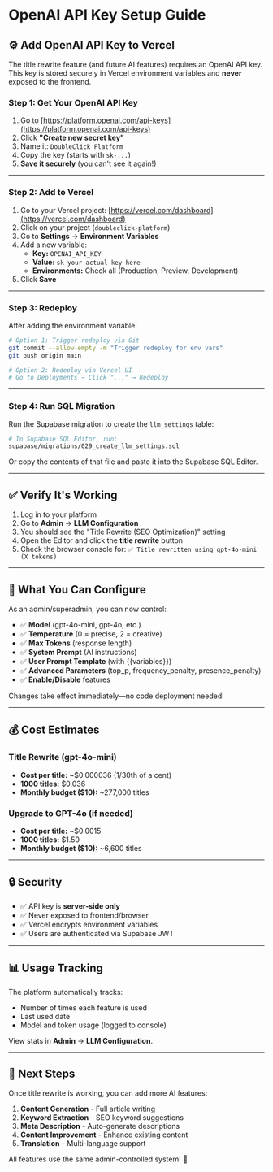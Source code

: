 # OpenAI API Key Setup Guide

## ⚙️ **Add OpenAI API Key to Vercel**

The title rewrite feature (and future AI features) requires an OpenAI API key. This key is stored securely in Vercel environment variables and **never** exposed to the frontend.

### **Step 1: Get Your OpenAI API Key**

1. Go to [https://platform.openai.com/api-keys](https://platform.openai.com/api-keys)
2. Click **"Create new secret key"**
3. Name it: `DoubleClick Platform`
4. Copy the key (starts with `sk-...`)
5. **Save it securely** (you can't see it again!)

---

### **Step 2: Add to Vercel**

1. Go to your Vercel project: [https://vercel.com/dashboard](https://vercel.com/dashboard)
2. Click on your project (`doubleclick-platform`)
3. Go to **Settings** → **Environment Variables**
4. Add a new variable:
   - **Key:** `OPENAI_API_KEY`
   - **Value:** `sk-your-actual-key-here`
   - **Environments:** Check all (Production, Preview, Development)
5. Click **Save**

---

### **Step 3: Redeploy**

After adding the environment variable:

```bash
# Option 1: Trigger redeploy via Git
git commit --allow-empty -m "Trigger redeploy for env vars"
git push origin main

# Option 2: Redeploy via Vercel UI
# Go to Deployments → Click "..." → Redeploy
```

---

### **Step 4: Run SQL Migration**

Run the Supabase migration to create the `llm_settings` table:

```bash
# In Supabase SQL Editor, run:
supabase/migrations/029_create_llm_settings.sql
```

Or copy the contents of that file and paste it into the Supabase SQL Editor.

---

## ✅ **Verify It's Working**

1. Log in to your platform
2. Go to **Admin** → **LLM Configuration**
3. You should see the "Title Rewrite (SEO Optimization)" setting
4. Open the Editor and click the **title rewrite** button
5. Check the browser console for: `✅ Title rewritten using gpt-4o-mini (X tokens)`

---

## 🎯 **What You Can Configure**

As an admin/superadmin, you can now control:

- ✅ **Model** (gpt-4o-mini, gpt-4o, etc.)
- ✅ **Temperature** (0 = precise, 2 = creative)
- ✅ **Max Tokens** (response length)
- ✅ **System Prompt** (AI instructions)
- ✅ **User Prompt Template** (with {{variables}})
- ✅ **Advanced Parameters** (top_p, frequency_penalty, presence_penalty)
- ✅ **Enable/Disable** features

Changes take effect immediately—no code deployment needed!

---

## 💰 **Cost Estimates**

### **Title Rewrite (gpt-4o-mini)**
- **Cost per title:** ~$0.000036 (1/30th of a cent)
- **1000 titles:** $0.036
- **Monthly budget ($10):** ~277,000 titles

### **Upgrade to GPT-4o (if needed)**
- **Cost per title:** ~$0.0015
- **1000 titles:** $1.50
- **Monthly budget ($10):** ~6,600 titles

---

## 🔒 **Security**

- ✅ API key is **server-side only**
- ✅ Never exposed to frontend/browser
- ✅ Vercel encrypts environment variables
- ✅ Users are authenticated via Supabase JWT

---

## 📊 **Usage Tracking**

The platform automatically tracks:
- Number of times each feature is used
- Last used date
- Model and token usage (logged to console)

View stats in **Admin** → **LLM Configuration**.

---

## 🚀 **Next Steps**

Once title rewrite is working, you can add more AI features:

1. **Content Generation** - Full article writing
2. **Keyword Extraction** - SEO keyword suggestions
3. **Meta Description** - Auto-generate descriptions
4. **Content Improvement** - Enhance existing content
5. **Translation** - Multi-language support

All features use the same admin-controlled system! 🎯

